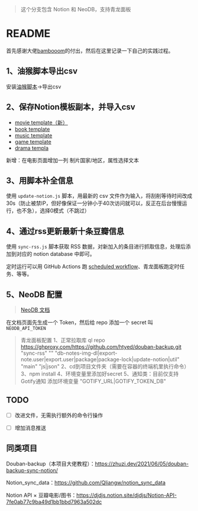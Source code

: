 >这个分支包含 Notion 和 NeoDB，支持青龙面板

# README

首先感谢大佬[bambooom](https://github.com/bambooom)的付出，然后在这里记录一下自己的实践过程。

## 1、油猴脚本导出csv

安装[油猴脚本](https://greasyfork.org/zh-CN/scripts/420999-%E8%B1%86%E7%93%A3%E8%AF%BB%E4%B9%A6-%E7%94%B5%E5%BD%B1-%E9%9F%B3%E4%B9%90-%E6%B8%B8%E6%88%8F-%E8%88%9E%E5%8F%B0%E5%89%A7%E5%AF%BC%E5%87%BA%E5%B7%A5%E5%85%B7)→导出csv

## 2、保存Notion模板副本，并导入csv

- [movie template（新）](https://htyed.notion.site/cd4657d7229b41ff82efb1fce255dca5?v=40bf1445ed5144c5b9694cb4f6930c65)
- [book template](https://bambooo.notion.site/2c6d35b0e1414af387f9e2a20d10cb4c?v=33be13cbae1f4bf581d325dfa1fa5604)
- [music template](https://bambooo.notion.site/43a25b0e62354cc4a38a8aa0c60ac31c?v=45b0b31a85804b42a8993e99b63e3f47)
- [game template](https://bambooo.notion.site/0fcb63ccfc65455b9349b29685690b71?v=5fc35837865640fe8e008ef80961d87f)
- [drama templa](https://bambooo.notion.site/29233844d4e34a9eb6fd48fb0a7b1598?v=8e9681e173204853b3df0d8c10f0e549)

新增：在电影页面增加一列 制片国家/地区，属性选择文本

## 3、用脚本补全信息

使用 `update-notion.js` 脚本，用最新的 csv 文件作为输入，将刮削等待时间改成30s（防止被禁IP，但好像保证一分钟小于40次访问就可以，反正在后台慢慢运行，也不急），选择0模式（不跳过）

## 4、通过rss更新最新十条豆瓣信息

使用 `sync-rss.js` 脚本获取 RSS 数据，对新加入的条目进行抓取信息，处理后添加到对应的 notion database 中即可。

定时运行可以用 GitHub Actions 跑 [scheduled workflow](https://docs.github.com/en/actions/reference/events-that-trigger-workflows#schedule)、青龙面板跑定时任务、等等。

## 5、NeoDB 配置

>[NeoDB 文档](https://neodb.social/developer/)

在文档页面先生成一个 Token，然后给 repo 添加一个 secret 叫 `NEODB_API_TOKEN`

> 青龙面板配置
> 1、正常拉取库  ql repo https://ghproxy.com/https://github.com/htyed/douban-backup.git "sync-rss" "" "db-notes-img-dl|export-note.user|export.user|package|package-lock|update-notion|util" "main" "js|json"
> 2、cd到项目文件夹（需要在容器的终端机里执行命令）
> 3、npm install
> 4、环境变量里添加好secret 
> 5、通知类：目前仅支持Gotify通知 添加环境变量 "GOTIFY_URL|GOTIFY_TOKEN_DB"

## TODO

- [ ] 改进文件，无需执行额外的命令行操作

- [ ] 增加消息推送

## 同类项目

Douban-backup（本项目大佬教程）：https://zhuzi.dev/2021/06/05/douban-backup-sync-notion/

Notion_sync_data：https://github.com/Qliangw/notion_sync_data

Notion API × 豆瓣电影/图书：https://djdjs.notion.site/djdjs/Notion-API-7fe0ab77c9ba49d1bb1bbd7963a502dc